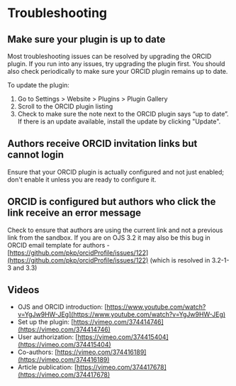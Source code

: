 # Troubleshooting

## Make sure your plugin is up to date

Most troubleshooting issues can be resolved by upgrading the ORCID plugin. If you run into any issues, try upgrading the plugin first. You should also check periodically to make sure your ORCID plugin remains up to date.

To update the plugin:

1. Go to Settings > Website > Plugins > Plugin Gallery
2. Scroll to the ORCID plugin listing
3. Check to make sure the note next to the ORCID plugin says “up to date”. If there is an update available, install the update by clicking "Update".

## Authors receive ORCID invitation links but cannot login

Ensure  that your ORCID plugin is actually configured and not just enabled; don't enable it unless you are ready to configure it.

## ORCID is configured but authors who click the link receive an error message

Check to ensure that authors are using the current link and not a previous link from the sandbox. If you are on OJS 3.2 it may also be this bug in ORCID email template for authors - [https://github.com/pkp/orcidProfile/issues/122](https://github.com/pkp/orcidProfile/issues/122) (which is resolved in 3.2-1-3 and 3.3)

## Videos

- OJS and ORCID introduction: [https://www.youtube.com/watch?v=YgJw9HW-JEg](https://www.youtube.com/watch?v=YgJw9HW-JEg)
- Set up the plugin: [https://vimeo.com/374414746](https://vimeo.com/374414746)
- User authorization: [https://vimeo.com/374415404](https://vimeo.com/374415404)
- Co-authors: [https://vimeo.com/374416189](https://vimeo.com/374416189)
- Article publication: [https://vimeo.com/374417678](https://vimeo.com/374417678)
